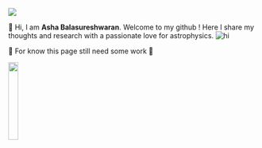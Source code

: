 ![](https://i.pinimg.com/564x/5c/10/6e/5c106e93b39fb686dd0d5f76a892962f.jpg)

👋 Hi, I am **Asha Balasureshwaran**. Welcome to my github ! Here I share my thoughts and research with a passionate love for astrophysics. 
![hi](https://i.pinimg.com/564x/bf/5f/07/bf5f074b8b8ff287ed92141a8a382d7f.jpg) 


🚧 For know this page still need some work 🚧

<img src ="https://i.pinimg.com/564x/bf/5f/07/bf5f074b8b8ff287ed92141a8a382d7f.jpg" width = "20%" height = "20%" />

<!---
ashabalasureshwaran/ashabalasureshwaran is a ✨ special ✨ repository because its `README.md` (this file) appears on your GitHub profile.
You can click the Preview link to take a look at your changes.
--->
